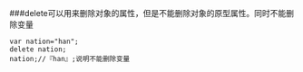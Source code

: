 ###delete可以用来删除对象的属性，但是不能删除对象的原型属性。同时不能删除变量

```
var nation="han";
delete nation;
nation;//『han』;说明不能删除变量


```

